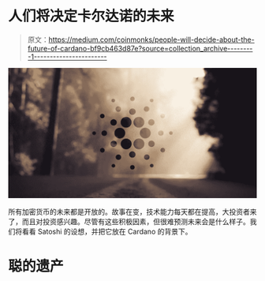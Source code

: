 # 人们将决定卡尔达诺的未来

> 原文：<https://medium.com/coinmonks/people-will-decide-about-the-future-of-cardano-bf9cb463d87e?source=collection_archive---------1----------------------->

![](img/0f21fb63020c56cc4d0278aec9687e7c.png)

所有加密货币的未来都是开放的。故事在变，技术能力每天都在提高，大投资者来了，而且对投资感兴趣。尽管有这些积极因素，但很难预测未来会是什么样子。我们将看看 Satoshi 的设想，并把它放在 Cardano 的背景下。

# **聪的遗产**